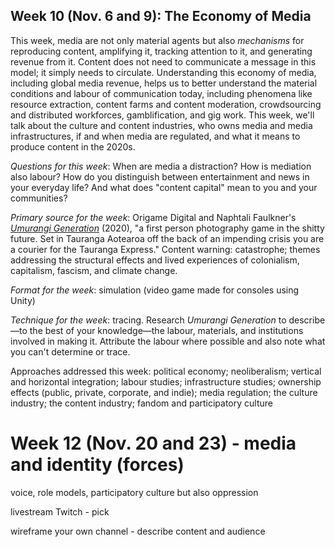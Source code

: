 ## Week 10 (Nov. 6 and 9): The Economy of Media

This week, media are not only material agents but also *mechanisms* for reproducing content, amplifying it, tracking attention to it, and generating revenue from it. Content does not need to communicate a message in this model; it simply needs to circulate. Understanding this economy of media, including global media revenue, helps us to better understand the material conditions and labour of communication today, including phenomena like resource extraction, content farms and content moderation, crowdsourcing and distributed workforces, gamblification, and gig work. This week, we'll talk about the culture and content industries, who owns media and media infrastructures, if and when media are regulated, and what it means to produce content in the 2020s. 

*Questions for this week*: When are media a distraction? How is mediation also labour? How do you distinguish between entertainment and news in your everyday life? And what does "content capital" mean to you and your communities? 

*Primary source for the week*: Origame Digital and Naphtali Faulkner's [*Umurangi Generation*](https://www.umurangigeneration.com/) (2020), "a first person photography game in the shitty future. Set in Tauranga Aotearoa off the back of an impending crisis you are a courier for the Tauranga Express." Content warning: catastrophe; themes addressing the structural effects and lived experiences of colonialism, capitalism, fascism, and climate change.

*Format for the week*: simulation (video game made for consoles using Unity)

*Technique for the week*: tracing. Research *Umurangi Generation* to describe&#8212;to the best of your knowledge&#8212;the labour, materials, and institutions involved in making it. Attribute the labour where possible and also note what you can't determine or trace. 

Approaches addressed this week: political economy; neoliberalism; vertical and horizontal integration; labour studies; infrastructure studies; ownership effects (public, private, corporate, and indie); media regulation; the culture industry; the content industry; fandom and participatory culture

# Week 12 (Nov. 20 and 23) - media and identity (forces)

voice, role models, participatory culture but also oppression

livestream Twitch - pick 

wireframe your own channel - describe content and audience
